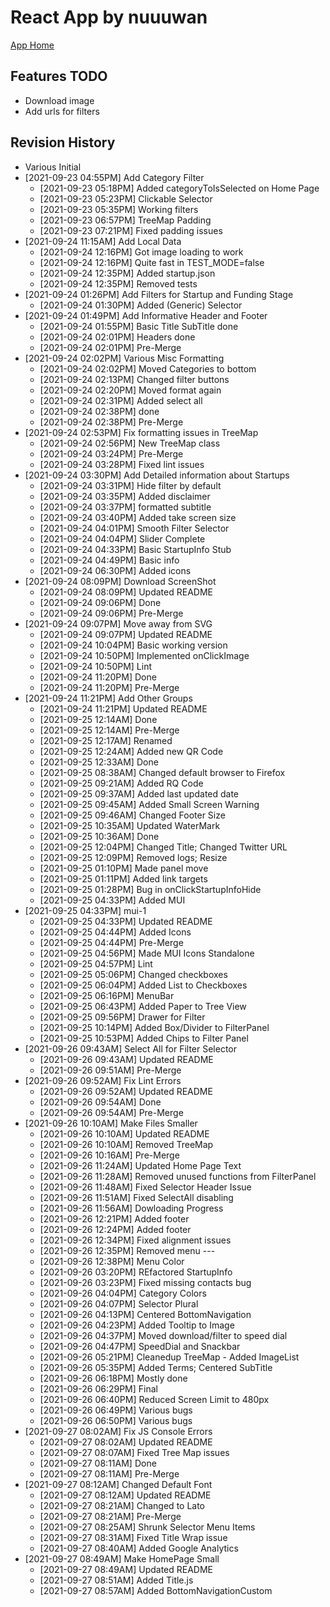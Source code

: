 # React App by nuuuwan

[App Home](https://nuuuwan.github.io/startup-scape-sl)

## Features TODO

* Download image
* Add urls for filters


## Revision History

* Various Initial
* [2021-09-23 04:55PM] Add Category Filter
  *  [2021-09-23 05:18PM] Added categoryToIsSelected on Home Page
  *  [2021-09-23 05:23PM] Clickable Selector
  *  [2021-09-23 05:35PM] Working filters
  *  [2021-09-23 06:57PM] TreeMap Padding
  *  [2021-09-23 07:21PM] Fixed padding issues
* [2021-09-24 11:15AM] Add Local Data
  *  [2021-09-24 12:16PM] Got image loading to work
  *  [2021-09-24 12:16PM] Quite fast in TEST_MODE=false
  *  [2021-09-24 12:35PM] Added startup.json
  *  [2021-09-24 12:35PM] Removed tests
* [2021-09-24 01:26PM] Add Filters for Startup and Funding Stage
  *  [2021-09-24 01:30PM] Added (Generic) Selector
* [2021-09-24 01:49PM] Add Informative Header and Footer
  *  [2021-09-24 01:55PM] Basic Title SubTitle done
  *  [2021-09-24 02:01PM] Headers done
  *  [2021-09-24 02:01PM] Pre-Merge
* [2021-09-24 02:02PM] Various Misc Formatting
  *  [2021-09-24 02:02PM] Moved Categories to bottom
  *  [2021-09-24 02:13PM] Changed filter buttons
  *  [2021-09-24 02:20PM] Moved format again
  *  [2021-09-24 02:31PM] Added select all
  *  [2021-09-24 02:38PM] done
  *  [2021-09-24 02:38PM] Pre-Merge
* [2021-09-24 02:53PM] Fix formatting issues in TreeMap
  *  [2021-09-24 02:56PM] New TreeMap class
  *  [2021-09-24 03:24PM] Pre-Merge
  *  [2021-09-24 03:28PM] Fixed lint issues
* [2021-09-24 03:30PM] Add Detailed information about Startups
  *  [2021-09-24 03:31PM] Hide filter by default
  *  [2021-09-24 03:35PM] Added disclaimer
  *  [2021-09-24 03:37PM] formatted subtitle
  *  [2021-09-24 03:40PM] Added take screen size
  *  [2021-09-24 04:01PM] Smooth Filter Selector
  *  [2021-09-24 04:04PM] Slider Complete
  *  [2021-09-24 04:33PM] Basic StartupInfo Stub
  *  [2021-09-24 04:49PM] Basic info
  *  [2021-09-24 06:30PM] Added icons
* [2021-09-24 08:09PM] Download ScreenShot
  *  [2021-09-24 08:09PM] Updated README
  *  [2021-09-24 09:06PM] Done
  *  [2021-09-24 09:06PM] Pre-Merge
* [2021-09-24 09:07PM] Move away from SVG
  *  [2021-09-24 09:07PM] Updated README
  *  [2021-09-24 10:04PM] Basic working version
  *  [2021-09-24 10:50PM] Implemented onClickImage
  *  [2021-09-24 10:50PM] Lint
  *  [2021-09-24 11:20PM] Done
  *  [2021-09-24 11:20PM] Pre-Merge
* [2021-09-24 11:21PM] Add Other Groups
  *  [2021-09-24 11:21PM] Updated README
  *  [2021-09-25 12:14AM] Done
  *  [2021-09-25 12:14AM] Pre-Merge
  *  [2021-09-25 12:17AM] Renamed
  *  [2021-09-25 12:24AM] Added new QR Code
  *  [2021-09-25 12:33AM] Done
  *  [2021-09-25 08:38AM] Changed default browser to Firefox
  *  [2021-09-25 09:21AM] Added RQ Code
  *  [2021-09-25 09:37AM] Added last updated date
  *  [2021-09-25 09:45AM] Added Small Screen Warning
  *  [2021-09-25 09:46AM] Changed Footer Size
  *  [2021-09-25 10:35AM] Updated WaterMark
  *  [2021-09-25 10:36AM] Done
  *  [2021-09-25 12:04PM] Changed Title; Changed Twitter URL
  *  [2021-09-25 12:09PM] Removed logs; Resize
  *  [2021-09-25 01:10PM] Made panel move
  *  [2021-09-25 01:11PM] Added link targets
  *  [2021-09-25 01:28PM] Bug in onClickStartupInfoHide
  *  [2021-09-25 04:33PM] Added MUI
* [2021-09-25 04:33PM] mui-1
  *  [2021-09-25 04:33PM] Updated README
  *  [2021-09-25 04:44PM] Added Icons
  *  [2021-09-25 04:44PM] Pre-Merge
  *  [2021-09-25 04:56PM] Made MUI Icons Standalone
  *  [2021-09-25 04:57PM] Lint
  *  [2021-09-25 05:06PM] Changed checkboxes
  *  [2021-09-25 06:04PM] Added List to Checkboxes
  *  [2021-09-25 06:16PM] MenuBar
  *  [2021-09-25 06:43PM] Added Paper to Tree View
  *  [2021-09-25 09:56PM] Drawer for Filter
  *  [2021-09-25 10:14PM] Added Box/Divider to FilterPanel
  *  [2021-09-25 10:53PM] Added Chips to Filter Panel
* [2021-09-26 09:43AM] Select All for Filter Selector
  *  [2021-09-26 09:43AM] Updated README
  *  [2021-09-26 09:51AM] Pre-Merge
* [2021-09-26 09:52AM] Fix Lint Errors
  *  [2021-09-26 09:52AM] Updated README
  *  [2021-09-26 09:54AM] Done
  *  [2021-09-26 09:54AM] Pre-Merge
* [2021-09-26 10:10AM] Make Files Smaller
  *  [2021-09-26 10:10AM] Updated README
  *  [2021-09-26 10:10AM] Removed TreeMap
  *  [2021-09-26 10:16AM] Pre-Merge
  *  [2021-09-26 11:24AM] Updated Home Page Text
  *  [2021-09-26 11:28AM] Removed unused functions from FilterPanel
  *  [2021-09-26 11:48AM] Fixed Selector Header Issue
  *  [2021-09-26 11:51AM] Fixed SelectAll disabling
  *  [2021-09-26 11:56AM] Dowloading Progress
  *  [2021-09-26 12:21PM] Added footer
  *  [2021-09-26 12:24PM] Added footer
  *  [2021-09-26 12:34PM] Fixed alignment issues
  *  [2021-09-26 12:35PM] Removed menu ---
  *  [2021-09-26 12:38PM] Menu Color
  *  [2021-09-26 03:20PM] REfactored StartupInfo
  *  [2021-09-26 03:23PM] Fixed missing contacts bug
  *  [2021-09-26 04:04PM] Category Colors
  *  [2021-09-26 04:07PM] Selector Plural
  *  [2021-09-26 04:13PM] Centered BottomNavigation
  *  [2021-09-26 04:23PM] Added Tooltip to Image
  *  [2021-09-26 04:37PM] Moved download/filter to speed dial
  *  [2021-09-26 04:47PM] SpeedDial and Snackbar
  *  [2021-09-26 05:21PM] Cleanedup TreeMap - Added ImageList
  *  [2021-09-26 05:35PM] Added Terms; Centered SubTitle
  *  [2021-09-26 06:18PM] Mostly done
  *  [2021-09-26 06:29PM] Final
  *  [2021-09-26 06:40PM] Reduced Screen Limit to 480px
  *  [2021-09-26 06:49PM] Various bugs
  *  [2021-09-26 06:50PM] Various bugs
* [2021-09-27 08:02AM] Fix JS Console Errors
  *  [2021-09-27 08:02AM] Updated README
  *  [2021-09-27 08:07AM] Fixed Tree Map issues
  *  [2021-09-27 08:11AM] Done
  *  [2021-09-27 08:11AM] Pre-Merge
* [2021-09-27 08:12AM] Changed Default Font
  *  [2021-09-27 08:12AM] Updated README
  *  [2021-09-27 08:21AM] Changed to Lato
  *  [2021-09-27 08:21AM] Pre-Merge
  *  [2021-09-27 08:25AM] Shrunk Selector Menu Items
  *  [2021-09-27 08:31AM] Fixed Title Wrap issue
  *  [2021-09-27 08:40AM] Added Google Analytics
* [2021-09-27 08:49AM] Make HomePage Small
  *  [2021-09-27 08:49AM] Updated README
  *  [2021-09-27 08:51AM] Added Title.js
  *  [2021-09-27 08:57AM] Added BottomNavigationCustom
